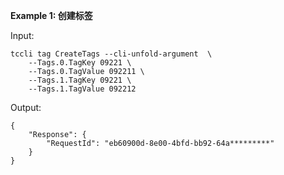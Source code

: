 **Example 1: 创建标签**



Input: 

```
tccli tag CreateTags --cli-unfold-argument  \
    --Tags.0.TagKey 09221 \
    --Tags.0.TagValue 092211 \
    --Tags.1.TagKey 09221 \
    --Tags.1.TagValue 092212
```

Output: 
```
{
    "Response": {
        "RequestId": "eb60900d-8e00-4bfd-bb92-64a*********"
    }
}
```

